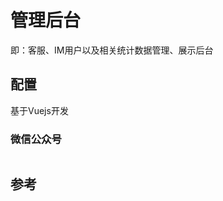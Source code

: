 # 管理后台

即：客服、IM用户以及相关统计数据管理、展示后台

## 配置

基于Vuejs开发

### 微信公众号

<img :src="$withBase('/image/qrcode_xiaperio_430.jpg')" style="width:250px;"/>

## 参考
